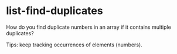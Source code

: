# list-find-duplicates
How do you find duplicate numbers in an array if it contains multiple duplicates?

Tips: keep tracking occurrences of elements (numbers).
